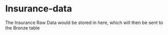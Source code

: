 # Insurance-data
The Insurance Raw Data would be stored in here, which will then be sent to the Bronze table
